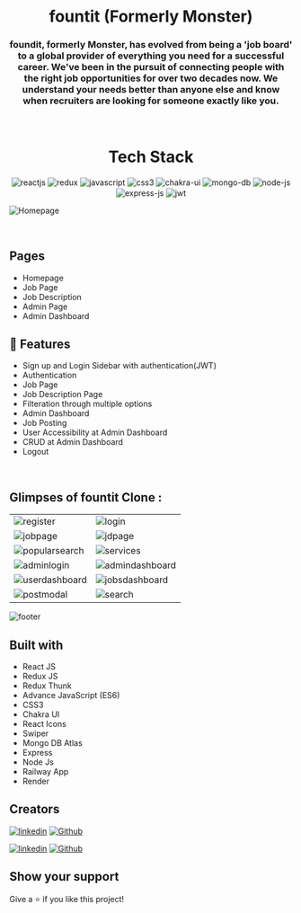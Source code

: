 <h1 align="center">fountit (Formerly Monster)</h1>

<h3 align="center">foundit, formerly Monster, has evolved from being a 'job board' to a global provider of everything you need for a successful career. We've been in the pursuit of connecting people with the right job opportunities for over two decades now. We understand your needs better than anyone else and know when recruiters are looking for someone exactly like you.</h3>

<br />
<h1 align="center">Tech Stack</h1> 
<p align="center">
   <img src="https://img.shields.io/badge/React-20232A?style=for-the-badge&logo=react&logoColor=61DAFB"  align="center" alt="reactjs" />
   <img src="https://img.shields.io/badge/Redux-593D88?style=for-the-badge&logo=redux&logoColor=white"  align="center" alt="redux" />
   <img src ="https://img.shields.io/badge/javascript-%23323330.svg?style=for-the-badge&logo=javascript&logoColor=%23F7DF1E" align="center" alt="javascript">
   <img src = "https://img.shields.io/badge/css3-%231572B6.svg?style=for-the-badge&logo=css3&logoColor=white" align="center" alt="css3">
   <img src = "https://img.shields.io/badge/chakra ui-%234ED1C5.svg?style=for-the-badge&logo=chakraui&logoColor=white" align="center" alt="chakra-ui"/>
   <img src = "https://img.shields.io/badge/mongo%20db-%23323330.svg?style=for-the-badge&logo=mongodb&logoColor=green" align="center" alt="mongo-db"/>
   <img src = "https://img.shields.io/badge/node%20js-%234ED1C5.svg?style=for-the-badge&logo=node&logoColor=white" align="center" alt="node-js"/>
   <img src = "https://img.shields.io/badge/express%20js-%23323330.svg?style=for-the-badge&logo=express&logoColor=green" align="center" alt="express-js"/>
   <img src = "https://img.shields.io/badge/jwt%20-%234ED1C5.svg?style=for-the-badge&logo=jwt&logoColor=white" align="center" alt="jwt"/>
</p>

![Homepage](https://user-images.githubusercontent.com/100846987/212013783-386a868f-bf89-49d0-a634-34de83f7e010.PNG)

<br/>

  ## Pages 
   - Homepage 
   - Job Page
   - Job Description
   - Admin Page
   - Admin Dashboard
   


## 🚀 Features

- Sign up and Login Sidebar with authentication(JWT)
- Authentication 
- Job Page
- Job Description Page
- Filteration through multiple options
- Admin Dashboard
- Job Posting
- User Accessibility at Admin Dashboard
- CRUD at Admin Dashboard
- Logout 

<br />

## Glimpses of fountit Clone :

<table>

  <tr>
    <td><img src="https://user-images.githubusercontent.com/100846987/212404568-5415d81e-3b3b-45ba-a247-e7ecb65dedf4.PNG" alt="register" /></td>
    <td><img src="https://user-images.githubusercontent.com/100846987/212404682-2f8f437b-9079-4966-a88e-3f7b401ccdf2.PNG" alt="login" /></td>
  </tr>
  
  <tr>
    <td><img src="https://user-images.githubusercontent.com/100846987/212014518-3f0bd632-580a-49bc-a7eb-a7b7aca19491.PNG" alt="jobpage" /></td>
    <td><img src="https://user-images.githubusercontent.com/100846987/212014674-c53c40d3-854b-436c-9fb0-8a5e3c4c9669.PNG" alt="jdpage" /></td>
  </tr>
  
  <tr>
    <td><img src="https://user-images.githubusercontent.com/100846987/212015218-4b7c98e4-1053-404e-b445-8edf20002071.PNG" alt="popularsearch"/></td>
    <td><img src="https://user-images.githubusercontent.com/100846987/212015383-5844624f-b105-4e0c-a315-5b2ed0a8c383.PNG"  alt="services" /></td>
  </tr>
  
   <tr>
    <td><img src="https://user-images.githubusercontent.com/100846987/212404951-1227a611-e7dc-4ff3-96fa-b4e1eb9d1b11.PNG" alt="adminlogin"/></td>
    <td><img src="https://user-images.githubusercontent.com/100846987/212405116-eadfa5a3-1834-422a-96bb-7f8cd2ac0a8a.PNG"  alt="admindashboard" /></td>
  </tr>
  
  <tr>
    <td><img src="https://user-images.githubusercontent.com/100846987/212405307-beef190e-e63a-49fc-93c5-970bcbb8c03d.PNG" alt="userdashboard"/></td>
    <td><img src="https://user-images.githubusercontent.com/100846987/212405429-2c5bd054-1aa0-4a04-b57f-00c931769ac6.PNG"  alt="jobsdashboard" /></td>
  </tr>
 
   <tr>
   <td><img src="https://user-images.githubusercontent.com/100846987/212405862-241a3fb5-1123-4f2b-84ff-894b79d802ab.PNG" alt="postmodal" /></td>
   <td><img src="https://user-images.githubusercontent.com/100846987/212459441-5db80874-3de8-45ba-9ba2-bb9da0a9a814.PNG" alt="search" /></td>
   </tr>
   
   


</table>

![footer](https://user-images.githubusercontent.com/100846987/212014395-a883c102-670e-4132-8e58-d64ccdfdf660.PNG)

## Built with
- React JS
- Redux JS
- Redux Thunk
- Advance JavaScript (ES6)
- CSS3
- Chakra UI
- React Icons
- Swiper
- Mongo DB Atlas
- Express
- Node Js
- Railway App
- Render

## Creators

[![linkedin](https://img.shields.io/badge/mdowaisathar-0077B5?style=for-the-badge&logo=linkedin&logoColor=white)](https://www.linkedin.com/in/md-owais-athar-a16337a2/)
[![Github](https://img.shields.io/badge/owii8247-20232A?style=for-the-badge&logo=Github&logoColor=white)](https://github.com/owii8247/)

[![linkedin](https://img.shields.io/badge/kundankumar-0077B5?style=for-the-badge&logo=linkedin&logoColor=white)](https://www.linkedin.com/in/kundan-kumar-keshri-04621b238/)
[![Github](https://img.shields.io/badge/kundan799-20232A?style=for-the-badge&logo=Github&logoColor=white)](https://github.com/kundan799)

## Show your support
<p> Give a ⭐️ if you like this project! </p>
<br/>
